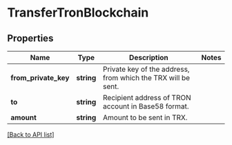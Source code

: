 # TransferTronBlockchain

## Properties

Name | Type | Description | Notes
------------ | ------------- | ------------- | -------------
**from_private_key** | **string** | Private key of the address, from which the TRX will be sent. |
**to** | **string** | Recipient address of TRON account in Base58 format. |
**amount** | **string** | Amount to be sent in TRX. |

[[Back to API list]](../../README.md#api-endpoints)
